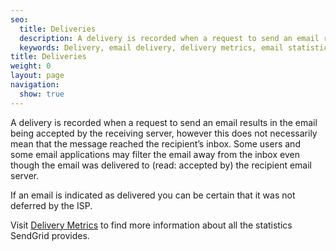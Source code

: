 ```yaml
---
seo:
  title: Deliveries
  description: A delivery is recorded when a request to send an email results in the delivery of that email to the end recipient.
  keywords: Delivery, email delivery, delivery metrics, email statistics
title: Deliveries
weight: 0
layout: page
navigation:
  show: true
---
```


A delivery is recorded when a request to send an email results in the email being accepted by the receiving server, however this does not necessarily mean that the message reached the recipient’s inbox. Some users and some email applications may filter the email away from the inbox even though the email was delivered to (read: accepted by) the recipient email server.

If an email is indicated as delivered you can be certain that it was not deferred by the ISP.

Visit [Delivery Metrics]({{root_url}}/User_Guide/Statistics/index.html) to find more information about all the statistics SendGrid provides.

